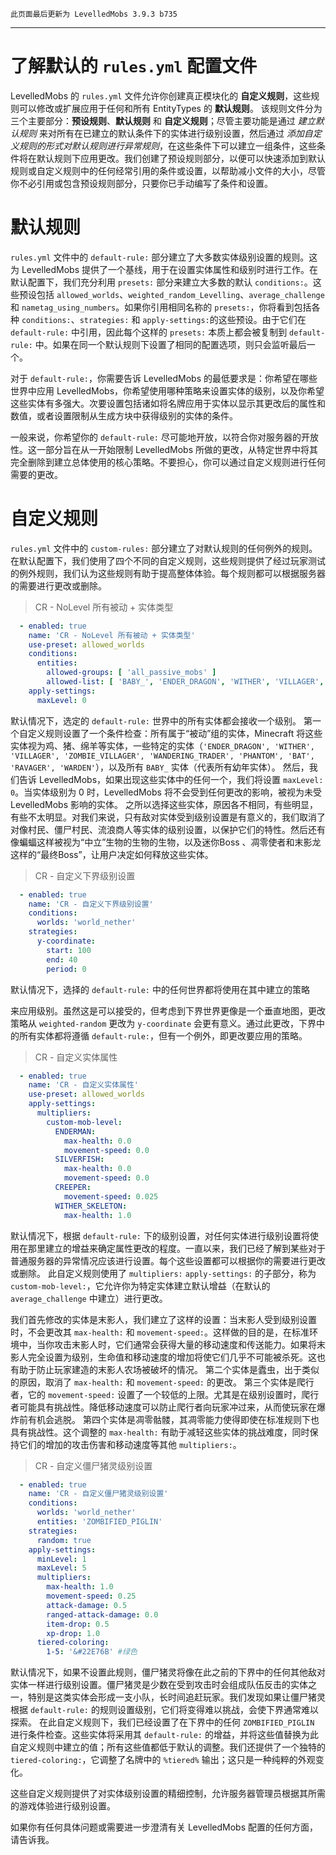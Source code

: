 ```
此页面最后更新为 LevelledMobs 3.9.3 b735
```

***

# 了解默认的 `rules.yml` 配置文件

LevelledMobs 的 `rules.yml` 文件允许你创建真正模块化的 **自定义规则**，这些规则可以修改或扩展应用于任何和所有 EntityTypes 的 **默认规则**。
该规则文件分为三个主要部分：**预设规则**、**默认规则** 和 **自定义规则**；尽管主要功能是通过 _建立默认规则_ 来对所有在已建立的默认条件下的实体进行级别设置，然后通过 _添加自定义规则的形式对默认规则进行异常规则_，在这些条件下可以建立一组条件，这些条件将在默认规则下应用更改。我们创建了预设规则部分，以便可以快速添加到默认规则或自定义规则中的任何经常引用的条件或设置，以帮助减小文件的大小，尽管你不必引用或包含预设规则部分，只要你已手动编写了条件和设置。

# 默认规则
`rules.yml` 文件中的 `default-rule:` 部分建立了大多数实体级别设置的规则。这为 LevelledMobs 提供了一个基线，用于在设置实体属性和级别时进行工作。在默认配置下，我们充分利用 `presets:` 部分来建立大多数的默认 `conditions:`。这些预设包括 `allowed_worlds`、`weighted_random_Levelling`、`average_challenge` 和 `nametag_using_numbers`。如果你引用相同名称的 `presets:`，你将看到包括各种 `conditions:`、`strategies:` 和 `apply-settings:`的这些预设。由于它们在 `default-rule:` 中引用，因此每个这样的 `presets:` 本质上都会被复制到 `default-rule:` 中。如果在同一个默认规则下设置了相同的配置选项，则只会监听最后一个。

对于 `default-rule:`，你需要告诉 LevelledMobs 的最低要求是：你希望在哪些世界中应用 LevelledMobs，你希望使用哪种策略来设置实体的级别，以及你希望这些实体有多强大。次要设置包括诸如将名牌应用于实体以显示其更改后的属性和数值，或者设置限制从生成方块中获得级别的实体的条件。

一般来说，你希望你的 `default-rule:` 尽可能地开放，以符合你对服务器的开放性。这一部分旨在从一开始限制 LevelledMobs 所做的更改，从特定世界中将其完全删除到建立总体使用的核心策略。不要担心，你可以通过自定义规则进行任何需要的更改。

# 自定义规则
`rules.yml` 文件中的 `custom-rules:` 部分建立了对默认规则的任何例外的规则。在默认配置下，我们使用了四个不同的自定义规则，这些规则提供了经过玩家测试的例外规则，我们认为这些规则有助于提高整体体验。每个规则都可以根据服务器的需要进行更改或删除。

> CR - NoLevel 所有被动 + 实体类型
```yaml
  - enabled: true
    name: 'CR - NoLevel 所有被动 + 实体类型'
    use-preset: allowed_worlds
    conditions:
      entities:
        allowed-groups: [ 'all_passive_mobs' ]
        allowed-list: [ 'BABY_', 'ENDER_DRAGON', 'WITHER', 'VILLAGER', 'ZOMBIE_VILLAGER', 'WANDERING_TRADER', 'PHANTOM', 'BAT', 'RAVAGER', 'WARDEN' ]
    apply-settings:
      maxLevel: 0
```
默认情况下，选定的 `default-rule:` 世界中的所有实体都会接收一个级别。
第一个自定义规则设置了一个条件检查：所有属于“被动”组的实体，Minecraft 将这些实体视为鸡、猪、绵羊等实体，一些特定的实体（`'ENDER_DRAGON', 'WITHER', 'VILLAGER', 'ZOMBIE_VILLAGER', 'WANDERING_TRADER', 'PHANTOM', 'BAT', 'RAVAGER', 'WARDEN'`），以及所有 `BABY_` 实体（代表所有幼年实体）。
然后，我们告诉 LevelledMobs，如果出现这些实体中的任何一个，我们将设置 `maxLevel: 0`。当实体级别为 0 时，LevelledMobs 将不会受到任何更改的影响，被视为未受 LevelledMobs 影响的实体。
之所以选择这些实体，原因各不相同，有些明显，有些不太明显。对我们来说，只有敌对实体受到级别设置是有意义的，我们取消了对像村民、僵尸村民、流浪商人等实体的级别设置，以保护它们的特性。然后还有像蝙蝠这样被视为“中立”生物的生物的生物，以及迷你Boss 、凋零使者和末影龙这样的“最终Boss”，让用户决定如何释放这些实体。

> CR - 自定义下界级别设置
```yaml
  - enabled: true
    name: 'CR - 自定义下界级别设置'
    conditions:
      worlds: 'world_nether'
    strategies:
      y-coordinate:
        start: 100
        end: 40
        period: 0
```
默认情况下，选择的 `default-rule:` 中的任何世界都将使用在其中建立的策略

来应用级别。虽然这是可以接受的，但考虑到下界世界更像是一个垂直地图，更改策略从 `weighted-random` 更改为 `y-coordinate` 会更有意义。通过此更改，下界中的所有实体都将遵循 `default-rule:`，但有一个例外，即更改要应用的策略。

> CR - 自定义实体属性
```yaml
  - enabled: true
    name: 'CR - 自定义实体属性'
    use-preset: allowed_worlds
    apply-settings:
      multipliers:
        custom-mob-level:
          ENDERMAN:
            max-health: 0.0
            movement-speed: 0.0
          SILVERFISH:
            max-health: 0.0
            movement-speed: 0.0
          CREEPER:
            movement-speed: 0.025
          WITHER_SKELETON:
            max-health: 1.0
```
默认情况下，根据 `default-rule:` 下的级别设置，对任何实体进行级别设置将使用在那里建立的增益来确定属性更改的程度。一直以来，我们已经了解到某些对于普通服务器的异常情况应该进行设置。每个这些设置都可以根据你的需要进行更改或删除。
此自定义规则使用了 `multipliers:` `apply-settings:` 的子部分，称为 `custom-mob-level:`，它允许你为特定实体建立默认增益（在默认的 `average_challenge` 中建立）进行更改。

我们首先修改的实体是末影人，我们建立了这样的设置：当末影人受到级别设置时，不会更改其 `max-health:` 和 `movement-speed:`。这样做的目的是，在标准环境中，当你攻击末影人时，它们通常会获得大量的移动速度和传送能力。如果将末影人完全设置为级别，生命值和移动速度的增加将使它们几乎不可能被杀死。这也有助于防止玩家建造的末影人农场被破坏的情况。
第二个实体是蠹虫，出于类似的原因，取消了 `max-health:` 和 `movement-speed:` 的更改。
第三个实体是爬行者，它的 `movement-speed:` 设置了一个较低的上限。尤其是在级别设置时，爬行者可能具有挑战性。降低移动速度可以防止爬行者向玩家冲过来，从而使玩家在爆炸前有机会逃脱。
第四个实体是凋零骷髅，其凋零能力使得即使在标准规则下也具有挑战性。这个调整的 `max-health:` 有助于减轻这些实体的挑战难度，同时保持它们的增加的攻击伤害和移动速度等其他 `multipliers:`。

> CR - 自定义僵尸猪灵级别设置
```yaml
  - enabled: true
    name: 'CR - 自定义僵尸猪灵级别设置'
    conditions:
      worlds: 'world_nether'
      entities: 'ZOMBIFIED_PIGLIN'
    strategies:
      random: true
    apply-settings:
      minLevel: 1
      maxLevel: 5
      multipliers:
        max-health: 1.0
        movement-speed: 0.25
        attack-damage: 0.5
        ranged-attack-damage: 0.0
        item-drop: 0.5
        xp-drop: 1.0
      tiered-coloring:
        1-5: '&#22E76B' #绿色
```
默认情况下，如果不设置此规则，僵尸猪灵将像在此之前的下界中的任何其他敌对实体一样进行级别设置。僵尸猪灵是少数在受到攻击时会组成队伍反击的实体之一，特别是这类实体会形成一支小队，长时间追赶玩家。我们发现如果让僵尸猪灵根据 `default-rule:` 的规则设置级别，它们将变得难以挑战，会使下界通常难以探索。
在此自定义规则下，我们已经设置了在下界中的任何 `ZOMBIFIED_PIGLIN` 进行条件检查。这些实体将采用其 `default-rule:` 的增益，并将这些值替换为此自定义规则中建立的值；所有这些值都低于默认的调整。我们还提供了一个独特的 `tiered-coloring:`，它调整了名牌中的 `%tiered%` 输出；这只是一种纯粹的外观变化。

这些自定义规则提供了对实体级别设置的精细控制，允许服务器管理员根据其所需的游戏体验进行级别设置。

如果你有任何具体问题或需要进一步澄清有关 LevelledMobs 配置的任何方面，请告诉我。